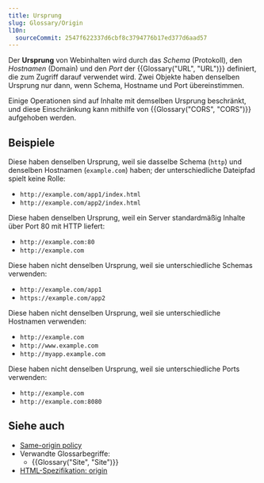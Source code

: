 ```yaml
---
title: Ursprung
slug: Glossary/Origin
l10n:
  sourceCommit: 2547f622337d6cbf8c3794776b17ed377d6aad57
---
```


Der **Ursprung** von Webinhalten wird durch das _Schema_ (Protokoll), den _Hostnamen_ (Domain) und den _Port_ der {{Glossary("URL", "URL")}} definiert, die zum Zugriff darauf verwendet wird. Zwei Objekte haben denselben Ursprung nur dann, wenn Schema, Hostname und Port übereinstimmen.

Einige Operationen sind auf Inhalte mit demselben Ursprung beschränkt, und diese Einschränkung kann mithilfe von {{Glossary("CORS", "CORS")}} aufgehoben werden.

## Beispiele

Diese haben denselben Ursprung, weil sie dasselbe Schema (`http`) und denselben Hostnamen (`example.com`) haben; der unterschiedliche Dateipfad spielt keine Rolle:

- `http://example.com/app1/index.html`
- `http://example.com/app2/index.html`

Diese haben denselben Ursprung, weil ein Server standardmäßig Inhalte über Port 80 mit HTTP liefert:

- `http://example.com:80`
- `http://example.com`

Diese haben nicht denselben Ursprung, weil sie unterschiedliche Schemas verwenden:

- `http://example.com/app1`
- `https://example.com/app2`

Diese haben nicht denselben Ursprung, weil sie unterschiedliche Hostnamen verwenden:

- `http://example.com`
- `http://www.example.com`
- `http://myapp.example.com`

Diese haben nicht denselben Ursprung, weil sie unterschiedliche Ports verwenden:

- `http://example.com`
- `http://example.com:8080`

## Siehe auch

- [Same-origin policy](/de/docs/Web/Security/Same-origin_policy)
- Verwandte Glossarbegriffe:
  - {{Glossary("Site", "Site")}}
- [HTML-Spezifikation: origin](https://html.spec.whatwg.org/multipage/origin.html#origin)
